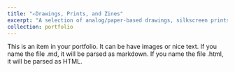 ```yaml
---
title: "✍️Drawings, Prints, and Zines"
excerpt: "A selection of analog/paper-based drawings, silkscreen prints, and zines that I have created.<br/><img src='/images/bibendum_crop.png' width='450'/><img src='/images/bibendum_crop.png' width='450'/> <br/><img src='/images/tomb-raider.jpg' width='900'/>"
collection: portfolio
---
```


This is an item in your portfolio. It can be have images or nice text. If you name the file .md, it will be parsed as markdown. If you name the file .html, it will be parsed as HTML. 
